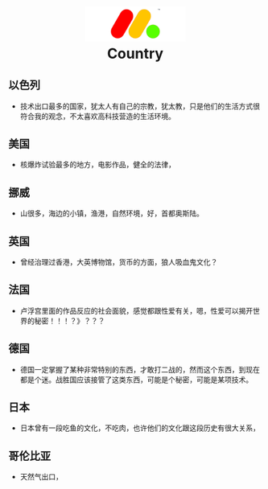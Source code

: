  <h1  align="center"> 
  <br>
  <a href="https://github.com/shuzijianzao/Spiral3D/blob/master/Picture/SHUZIJIANZAO"><img src="https://github.com/shuzijianzao/Spiral3D/blob/master/Picture/SHUZIJIANZAO.png" alt="SHUZIJIANZAO" width="200"></a>
  <br>
   Country
  <br>
</h1>

## 以色列
- 技术出口最多的国家，犹太人有自己的宗教，犹太教，只是他们的生活方式很符合我的观念，不太喜欢高科技营造的生活环境。

## 美国
- 核爆炸试验最多的地方，电影作品，健全的法律，

## 挪威
- 山很多，海边的小镇，渔港，自然环境，好，首都奥斯陆。

## 英国
- 曾经治理过香港，大英博物馆，货币的方面，狼人吸血鬼文化？

## 法国
- 卢浮宫里面的作品反应的社会面貌，感觉都跟性爱有关，嗯，性爱可以揭开世界的秘密！！！？》？？？

## 德国 
- 德国一定掌握了某种非常特别的东西，才敢打二战的，然而这个东西，到现在都是个迷。战胜国应该接管了这类东西，可能是个秘密，可能是某项技术。

## 日本
- 日本曾有一段吃鱼的文化，不吃肉，也许他们的文化跟这段历史有很大关系，

## 哥伦比亚
- 天然气出口，

